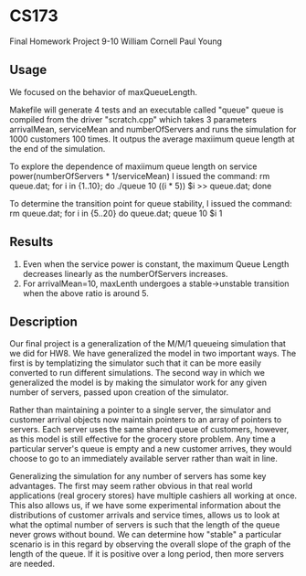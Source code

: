 CS173
======

 Final Homework Project 9-10
 William Cornell
 Paul Young
 
Usage
------
We focused on the behavior of maxQueueLength.

Makefile will generate 4 tests and an executable called "queue"
queue is compiled from the driver "scratch.cpp" which takes 3 parameters arrivalMean, serviceMean and numberOfServers and runs the simulation for 1000 customers 100 times. It outpus the average maxiimum queue length at the end of the simulation.

To explore the dependence of maxiimum queue length on service power(numberOfServers * 1/serviceMean) I issued the command:
rm queue.dat; for i in {1..10}; do ./queue 10 $(($i * 5)) $i >> queue.dat; done

To determine the transition point for queue stability, I issued the command:
rm queue.dat; for i in {5..20} do queue.dat; queue 10 $i 1 

Results
------
 1. Even when the service power is constant, the maximum Queue Length decreases linearly as the numberOfServers increases.
 2. For arrivalMean=10, maxLenth undergoes a stable->unstable transition when the above ratio is around 5.
 
Description
------
 Our final project is a generalization of the
 M/M/1 queueing simulation that we did for HW8.
 We have generalized the model in two important
 ways. The first is by templatizing the simulator
 such that it can be more easily converted to
 run different simulations. The second way in
 which we generalized the model is by making the
 simulator work for any given number of servers,
 passed upon creation of the simulator.
 
 Rather than maintaining a pointer to a single
 server, the simulator and customer arrival
 objects now maintain pointers to an array of
 pointers to servers. Each server uses the same
 shared queue of customers, however, as this
 model is still effective for the grocery store
 problem. Any time a particular server's queue
 is empty and a new customer arrives, they would
 choose to go to an immediately available server
 rather than wait in line.
 
 Generalizing the simulation for any number of 
 servers has some key advantages. The first may
 seem rather obvious in that real world applications
 (real grocery stores) have multiple cashiers all
 working at once. This also allows us, if we have
 some experimental information about the
 distributions of customer arrivals and service
 times, allows us to look at what the optimal
 number of servers is such that the length of the
 queue never grows without bound. We can determine
 how "stable" a particular scenario is in this
 regard by observing the overall slope of the graph
 of the length of the queue. If it is positive over
 a long period, then more servers are needed.
